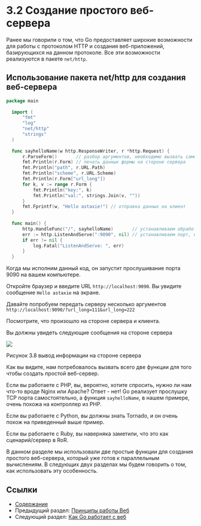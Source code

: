 # 3.2 Создание простого веб-сервера

Ранее мы говорили о том, что Go предоставляет широкие возможности для работы с протоколом HTTP и создания веб-приложений, базирующихся на данном протоколе. Все эти возможности реализуются в пакете `net/http`.

## Использование пакета net/http для создания веб-сервера

  ```go
  package main
    
    import (
    	"fmt"
    	"log"
    	"net/http"
    	"strings"
    )
    
    func sayhelloName(w http.ResponseWriter, r *http.Request) {
    	r.ParseForm()       // разбор аргументов, необходимо вызвать самостоятельно
    	fmt.Println(r.Form) // печать данных формы на стороне сервера
    	fmt.Println("path", r.URL.Path)
    	fmt.Println("scheme", r.URL.Scheme)
    	fmt.Println(r.Form["url_long"])
    	for k, v := range r.Form {
    		fmt.Println("key:", k)
    		fmt.Println("val:", strings.Join(v, ""))
    	}
    	fmt.Fprintf(w, "Hello astaxie!") // отправка данных на клиент
    }
    
    func main() {
    	http.HandleFunc("/", sayhelloName)       // устанавливаем обработчик
    	err := http.ListenAndServe(":9090", nil) // устанавливаем порт, который будем слушать
    	if err != nil {
    		log.Fatal("ListenAndServe: ", err)
    	}
    }
```
Когда мы исполним данный код, он запустит прослушивание порта 9090 на вашем компьютере.

Откройте браузер и введите URL `http://localhost:9090`. Вы увидите сообщение `Hello astaxie` на экране.

Давайте попробуем передать серверу несколько аргументов `http://localhost:9090/?url_long=111&url_long=222`

Посмотрите, что произошло на стороне сервера и клиента.

Вы должны увидеть следующие сообщения на стороне сервера

![](my-obsidian/langs%20and%20more/go.md/ru/images/3.2.goweb.png)

Рисунок 3.8 вывод информации на стороне сервера

Как вы видите, нам потребовалось вызвать всего две функции для того чтобы создать простой веб-сервер.

Если вы работаете с PHP, вы, вероятно, хотите спросить, нужно ли нам что-то вроде Nginx или Apache? Ответ - нет! Go реализует прослушку TCP порта самостоятельно, а функция `sayhelloName`, в нашем примере, очень похожа на контроллер из PHP. 

Если вы работаете с Python, вы должны знать Tornado, и он очень похож на приведенный выше пример.

Если вы работаете с Ruby, вы наверняка заметили, что это как сценарий/сервер в RoR.

В данном разделе мы использовали две простые функции для создания простого веб-сервера, который уже готов к параллельным вычислениям. В следующих двух разделах мы будем говорить о том, как использовать эту особенность.

## Ссылки

- [Содержание](build-web-application-with-golang-ru.md)
- Предыдущий раздел: [Принципы работы Веб](myBrain/ЯП%20и%20не%20только/go.md/ru/03.1.md)
- Следующий раздел: [Как Go работает с веб](myBrain/ЯП%20и%20не%20только/go.md/ru/03.3.md)


